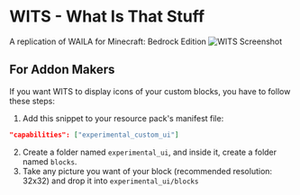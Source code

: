 # WITS - What Is That Stuff
A replication of WAILA for Minecraft: Bedrock Edition
![WITS Screenshot](https://github.com/GitWither/wits/blob/master/art/header.png)

## For Addon Makers
If you want WITS to display icons of your custom blocks, you have to follow these steps:
1. Add this snippet to your resource pack's manifest file:
```json
"capabilities": ["experimental_custom_ui"]
```
2. Create a folder named `experimental_ui`, and inside it, create a folder named `blocks`.
3. Take any picture you want of your block (recommended resolution: 32x32) and drop it into `experimental_ui/blocks`

